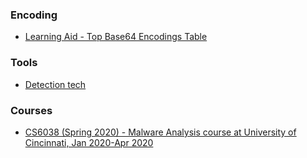 ### Encoding
- [Learning Aid - Top Base64 Encodings Table](https://twitter.com/cyb3rops/status/1187341941794660354)

### Tools

- [Detection tech](https://twitter.com/stvemillertime/status/1210962194374045697)

### Courses

- [CS6038 (Spring 2020) - Malware Analysis course at University of Cincinnati, Jan 2020-Apr 2020](https://www.youtube.com/playlist?list=PLFvh_k-n27CnAyfsMDowQmogkG5MbZkXz)